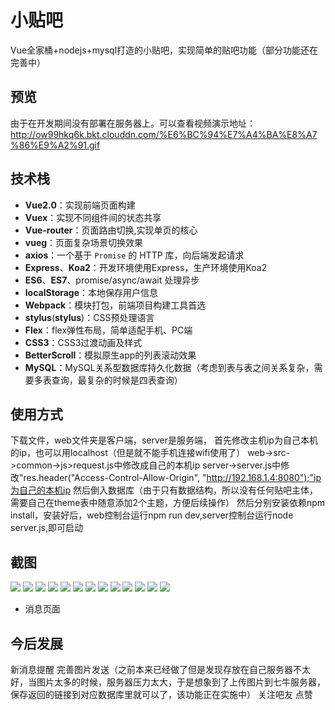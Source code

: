 # 小贴吧

Vue全家桶+nodejs+mysql打造的小贴吧，实现简单的贴吧功能（部分功能还在完善中）

## 预览

由于在开发期间没有部署在服务器上。可以查看视频演示地址：http://ow99hkq6k.bkt.clouddn.com/%E6%BC%94%E7%A4%BA%E8%A7%86%E9%A2%91.gif

## 技术栈
* **Vue2.0**：实现前端页面构建
* **Vuex**：实现不同组件间的状态共享
* **Vue-router**：页面路由切换,实现单页的核心
* **vueg**：页面复杂场景切换效果
* **axios**：一个基于 `Promise` 的 HTTP 库，向后端发起请求
* **Express**、**Koa2**：开发环境使用Express，生产环境使用Koa2
* **ES6**、**ES7**、promise/async/await 处理异步
* **localStorage**：本地保存用户信息
* **Webpack**：模块打包，前端项目构建工具首选
* **stylus**(**stylus**)：CSS预处理语言
* **Flex**：flex弹性布局，简单适配手机、PC端
* **CSS3**：CSS3过渡动画及样式
* **BetterScroll**：模拟原生app的列表滚动效果
* **MySQL**：MySQL关系型数据库持久化数据（考虑到表与表之间关系复杂，需要多表查询，最复杂的时候是四表查询）

## 使用方式

下载文件，web文件夹是客户端，server是服务端，
首先修改主机ip为自己本机的ip，也可以用localhost（但是就不能手机连接wifi使用了）
web->src->common->js>request.js中修改成自己的本机ip
server->server.js中修改"res.header("Access-Control-Allow-Origin", "http://192.168.1.4:8080");"ip为自己的本机ip
然后倒入数据库（由于只有数据结构，所以没有任何贴吧主体，需要自己在theme表中随意添加2个主题，方便后续操作）
然后分别安装依赖npm install，安装好后，web控制台运行npm run dev,server控制台运行node server.js,即可启动

## 截图
![](https://github.com/heikaimu/L-bar/raw/master/show/1.png)
![](https://github.com/heikaimu/L-bar/raw/master/show/2.png)
![](https://github.com/heikaimu/L-bar/raw/master/show/3.png)
![](https://github.com/heikaimu/L-bar/raw/master/show/4.png)
![](https://github.com/heikaimu/L-bar/raw/master/show/5.png)
![](https://github.com/heikaimu/L-bar/raw/master/show/6.png)
![](https://github.com/heikaimu/L-bar/raw/master/show/7.png)
![](https://github.com/heikaimu/L-bar/raw/master/show/8.png)
![](https://github.com/heikaimu/L-bar/raw/master/show/9.png)
![](https://github.com/heikaimu/L-bar/raw/master/show/10.png)
![](https://github.com/heikaimu/L-bar/raw/master/show/11.png)
![](https://github.com/heikaimu/L-bar/raw/master/show/12.png)
![](https://github.com/heikaimu/L-bar/raw/master/show/13.png)

* 消息页面

## 今后发展

新消息提醒
完善图片发送（之前本来已经做了但是发现存放在自己服务器不太好，当图片太多的时候，服务器压力太大，于是想象到了上传图片到七牛服务器，保存返回的链接到对应数据库里就可以了，该功能正在实施中）
关注吧友
点赞

